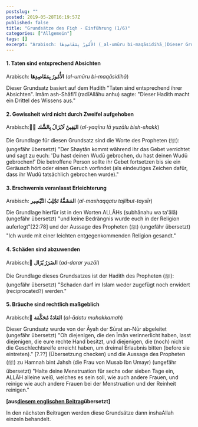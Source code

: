 ```yaml
---
postslug: ""
posted: 2019-05-28T16:19:57Z
published: false
title: "Grundsätze des Fiqh - Einführung (1/6)"
categories: ["Allgemein"]
tags: []
excerpt: "Arabisch: الأُمُورُ بِمَقَاصِدِهَا (_al-umūru bi-maqāsidihā_)Dieser Grundsatz basiert auf dem Hadit..."
---
```


#### 1\. Taten sind entsprechend Absichten

Arabisch: **الأُمُورُ بِمَقَاصِدِهَا** (_al-umūru bi-maqāsidihā_)

Dieser Grundsatz basiert auf dem Hadith "Taten sind entsprechend ihrer Absichten". Imām ash-Shāfi'ī (radīAllāhu anhu) sagte: "Dieser Hadith macht ein Drittel des Wissens aus."

#### 2\. Gewissheit wird nicht durch Zweifel aufgehoben

Arabisch: ِّ**اليَقِينُ لَايُزَالُ بِالشَّك** (_al-yaqīnu lā yuzālu bish-shakk_)

Die Grundlage für diesen Grundsatz sind die Worte des Propheten (ﷺ): (ungefähr übersetzt) "Der Shaytān kommt während ihr das Gebet verrichtet und sagt zu euch: 'Du hast deinen Wudū gebrochen, du hast deinen Wudū gebrochen!' Die betroffene Person sollte ihr Gebet fortsetzen bis sie ein Geräusch hört oder einen Geruch vorfindet (als eindeutiges Zeichen dafür, dass ihr Wudū tatsächlich gebrochen wurde)."

#### 3\. Erschwernis veranlasst Erleichterung

Arabisch: **المَشَقَّةُ تَجْلِبُ التَّيْسِير** (_al-mashaqqatu tajlibut-taysīr_)

Die Grundlage hierfür ist in den Worten ALLĀHs (subhānahu wa ta'ālā) (ungefähr übersetzt) "und keine Bedrängnis wurde euch in der Religion auferlegt"[22:78] und der Aussage des Propheten (ﷺ) (ungefähr übersetzt) "Ich wurde mit einer leichten entgegenkommenden Religion gesandt."

#### 4\. Schäden sind abzuwenden

Arabisch: ُ**الضَرَرُ يُزَال** (_ad-darar yuzāl_)

Die Grundlage dieses Grundsatzes ist der Hadith des Propheten (ﷺ): (ungefähr übersetzt) "Schaden darf im Islam weder zugefügt noch erwidert (reciprocated?) werden."

#### 5\. Bräuche sind rechtlich maßgeblich

Arabisch: ٌ**العَادَةُ مُحَكَّمَة** (_al-ādatu muhakkamah_)

Dieser Grundsatz wurde von der Āyah der Sūrat an-Nūr abgeleitet (ungefähr übersetzt) "Oh diejenigen, die den Īmān verinnerlicht haben, lasst diejenigen, die eure rechte Hand besitzt, und diejenigen, die (noch) nicht die Geschlechtsreife erreicht haben, um dreimal Erlaubnis bitten (before sie eintreten)." [?.??] (Übersetzung checken) und die Aussage des Propheten (ﷺ) zu Hamnah bint Jahsh (die Frau von Musab Ibn Umayr) (ungefähr übersetzt) "Halte deine Menstruation für sechs oder sieben Tage ein, ALLĀH alleine weiß, welches es sein soll, wie auch andere Frauen, und reinige wie auch andere Frauen bei der Menstruation und der Reinheit reinigen."

**[aus**[**diesem englischen Beitrag**](https://tuhfataltullab.blogspot.com/2012/08/the-five-normative-legal-maxims.html)**übersetzt]**

In den nächsten Beitragen werden diese Grundsätze dann inshaAllah einzeln behandelt.